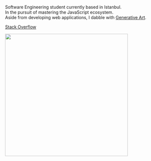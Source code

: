 
Software Engineering student currently based in Istanbul.  
In the pursuit of mastering the JavaScript ecosystem.  
Aside from developing web applications, I dabble with [Generative Art](https://www.instagram.com/order.collector/?hl=en).

[Stack Overflow](https://stackoverflow.com/users/11547130/emre-ozgun)

<!-- ![](formations.gif) -->

<img src="https://github.com/emre-ozgun/emre-ozgun/blob/main/formations.gif" width="400" height="400">



<!--
**emre-ozgun/emre-ozgun** is a ✨ _special_ ✨ repository because its `README.md` (this file) appears on your GitHub profile.

Here are some ideas to get you started:

- 🔭 I’m currently working on ...
- 🌱 I’m currently learning ...
- 👯 I’m looking to collaborate on ...
- 🤔 I’m looking for help with ...
- 💬 Ask me about ...
- 📫 How to reach me: ...
- 😄 Pronouns: ...
- ⚡ Fun fact: ...
-->

